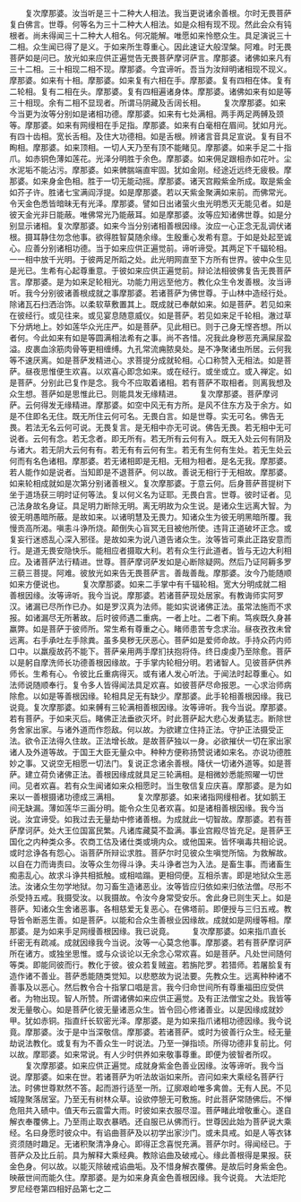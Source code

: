 <!-- { "loadSidebar": true } -->
　　复次摩那婆。汝当听是三十二种大人相法。我当更说诸余善根。尔时无畏菩萨复白佛言。世尊。何等名为三十二种大人相法。如是众相有现不现。然此会众有钝根者。尚未得闻三十二种大人相名。何况能解。唯愿如来怜愍众生。具足演说三十二相。众生闻已得了是义。于如来所生尊重心。因此速证大般涅槃。阿难。时无畏菩萨如是问已。放光如来应供正遍觉告无畏菩萨摩诃萨言。摩那婆。诸佛如来凡有三十二相。三十相现二相不现。摩那婆。今宜谛听。吾当为汝辩明诸相现不现义。摩那婆。如来有十相。摩那婆。如来复有六相在手。摩那婆。复有四相在体。复有二轮相。复有二相在头。摩那婆。复有四相遍诸身体。摩那婆。诸佛如来有如是等三十相现。余有二相不显现者。所谓马阴藏及舌阔长相。
　　复次摩那婆。如来今当更为汝等分别如是诸相功德。摩那婆。如来有七处满相。两手两足两髆及颈等。摩那婆。如来有网缦相在手足指。摩那婆。如来有白毫相在眉间。犹如月光。有四十齿相。宽长舌相。及住大功德相。如是舌根。辨诸言音具足宣说。复有目不眴相。摩那婆。如来顶相。一切人天乃至有顶不能睹见。摩那婆。如来手足二十指爪。如赤铜色薄如莲花。光泽分明胜于余色。摩那婆。如来佣足跟相赤如花叶。尘水泥垢不能沾污。摩那婆。如来髀腨端直牢固。犹如金刚。经途近远终无疲极。摩那婆。如来身金色相。胜于一切无能动摇。摩那婆。诸天宫殿紫金所成。取是紫金如芥子许。胜诸七宝满阎浮提。如是摩那婆。若以天紫金聚满如来前。而佛常光。令天金色悉皆暗昧无有光泽。摩那婆。譬如日出诸萤火虫光明悉灭无能见者。如是彼天金光非日能蔽。唯佛常光乃能蔽耳。如是摩那婆。汝等应知诸佛世尊。如是分别显示诸相。复次摩那婆。如来今当分别诸相善根因缘。汝应一心正念无乱调伏诸根。摄耳静住勿念他事。欲得胜智莫随余缘。生殷重心发希有意。于如是处起至诚心。应善分别诸相功德。当于如来应供正遍觉前。谛听谛受。其两足下千辐轮相。一一相中放千光明。于彼两足所蹈之处。此光明网直至下方所有世界。彼中众生见是光已。生希有心起尊重意。于彼如来应供正遍觉前。辩论法相彼佛复告无畏菩萨言。摩那婆。是为如来足轮相光。功能力用远至他方。教化众生令发善根。汝当谛听。我今分别彼诸善根成就之事摩那婆。若诸菩萨为佛世尊。于山林中造经行处。除诸瓦石扫洒治饰。以柔软草敷置其上。既成就已奉献如来。如是菩萨。若见如来在彼经行。或见往来。或见宴息随意威仪。如是菩萨。若见如来足千轮相。澈过草下分炳地上。妙如莲华众光庄严。如是菩萨。见此相已。则于己身无悭吝想。所以者何。今此如来有如是等圆满相法希有之事。尚不吝惜。况我此身秽恶充满屎尿盈溢。皮裹血涂筋肉骨等更相缠缚。九孔常流痈脓臭处。是不净聚诸虫所居。云何我等不速厌离。如是菩萨发精进心。求菩提分成就轮相。心口称赞入无相法。如是菩萨。昼夜思惟便生欢喜。以欢喜心即念如来。或在经行。或坐或立。或入禅定。如是菩萨。分别此已复作是念。我今不应取着诸相。若有菩萨不取相者。则离我想及众生想。菩萨如是思惟此已。则能具发无缘精进。
　　复次摩那婆。菩萨摩诃萨。云何得发无缘精进。摩那婆。如空中风无有方所。是风不住东方及于余方。如是不住即名无住。既无所住云何可名。无畏白言。如是世尊。实无可名。佛告无畏。若法无名云何可说。无畏复言。是无相中亦无可说。佛告无畏。若无相中无可说者。云何有念。若无念者。即无所有。若无所有云何有入。既无入处云何有阴及与诸大。若无阴大云何有有。若无有有云何有生。若无有生何有生处。若无生处云何而有名色诸相。摩那婆。若无诸相即是无相。无相为相者。是名无我。摩那婆。若人能作如是说者。当知即是不退菩萨。何以故。善说无相行于无相故。摩那婆。如来轮相成就如是次第分别诸善根义。复次摩那婆。于意云何。后身菩萨菩提树下坐于道场获三明时证何等法。复以何义名为证耶。无畏白言。世尊。彼时证者。见己法身故名身证。具足明力断除无明。离无明故为众生说。是诸众生远离大智。为彼无明愚暗所蔽。是故如来。以诸明慧及无畏力。知诸众生为彼无明黑暗所覆。我慢贡高所渴。嗔恚斗诤所烧。颠倒失心盲冥无目被他所使。违背正道破坏正念。或复妄行迷惑乱心深入邪径。是故如来为说八道告诸众生。汝等皆可乘此正路安意而行。是道无畏安隐快乐。能相应者摄取大利。若有众生行此道者。皆与无边大利相应。及诸菩萨法行精进。世尊。菩萨摩诃萨发如是心断除疑网。然后乃证阿耨多罗三藐三菩提。阿难。彼放光如来告无畏菩萨言。善哉善哉。摩那婆。汝今乃能随顺如来方便说也。
　　复次摩那婆。如来二手掌中有千辐轮相。宽大分明成就二相善根因缘。汝等谛听。我今当说。摩那婆。若诸菩萨现处居家。有教诲师实阿罗汉。诸漏已尽所作已办。如是罗汉真为法师。能如实说诸佛正法。虽常法施而不求报。如诸漏尽无所著故。后时彼师遇二重病。一者上吐。二者下痢。笃疾既久身甚羸弊。如是菩萨于彼师所。常生希有尊重之心。睹师患苦专念求治。昼夜孜孜未曾远离。右手承吐左手除粪。虽多臭秽无厌恶心。菩萨如是爱师命故。手持众药内师口中。以羸瘦故药不能下。菩萨亲用两手摩扪扶抱将侍。终日虔虔乃至除愈。菩萨以是躬自摩洗师长功德善根因缘故。于手掌内轮相分明。若诸智人。见彼菩萨供养师长。生希有心。令彼比丘重病得灭。或有诸人发心听法。于闻法时起尊重心。如法师说随顺奉行。复令多人皆得闻法具足欢喜。如彼菩萨尽命报恩。一心求治师病除愈。以如是等善根因缘。轮相具足无有缺少。摩那婆。此手轮相善根因缘。我已说竟。复次摩那婆。如来髆有三轮满相善根因缘。汝等谛听。我今当说。摩那婆。若有菩萨。于如来灭后。睹佛正法垂欲灭坏。时此菩萨起大悲心发勇猛志。断除世务舍家出家。与诸外道而作怨敌。何以故。为欲建立住持正法。守护正法摄受正法。欲令正法得久住故。正法增长故。是故菩萨独以一身。必欲摧伏一切在家出家诸人及外道等故。于国王大臣无量众中。种种方便称扬赞说诸如来名。亦说功德胜妙之事。又说空无相愿一切法门。复说正念诸余善根。降伏一切诸外道等。如是菩萨。建立荷负诸佛正法。善根因缘成就具足三轮满相。是相微妙悉能照曜一切世间。见者欢喜。若有众生闻诸如来众相愿时。当生敬信复应庆喜。摩那婆。是为如来以一善根摄诸功德成三满相。
　　复次摩那婆。如来诸指网缦相者。犹如鹅王间无缺漏。薄如莲华三画分明。能令众生见者欢喜。如是诸相善根因缘。我今当说。汝宜谛受。如我过去无量劫中修诸善根。为成就此一切智故。摩那婆。若有菩萨摩诃萨。处大王位国富民繁。凡诸库藏莫不盈满。事业宫殿尽皆充足。是菩萨王国化之内种类众多。农商工估及诸仕类或境内众。或他国来。皆怀嗔毒共相论说。或时忿诤各有怨心。诣菩萨所辩讼求胜。菩萨尔时见彼众生嗔觉所恼。为救解故。以自在力而诲责曰。汝等众生勿得斗诤。夫斗诤者岂为入法。是畜生事。而诸畜生痴恚乱心。故求斗诤共相抵触。或相啮蹋。更相伺便。互相杀害。即是地狱众生恶法。汝诸众生勿学地狱。勿习畜生造诸恶业。汝等皆应归依如来归依法僧。尽形不杀受持五戒。我摄受汝。以我摄故。令汝今身常受安乐。舍此身已则生天上。如是菩萨。知诸众生舍诸恶事。各相慈爱无复恶心。在佛塔前。即便授与三归五戒。教导皆令断恶生善。如是菩萨。以能和合众生善根业因缘故。成就如是网缦等相。摩那婆。是为如来手足网缦善根因缘。我已说竟。
　　复次摩那婆。如来指爪直长纤密无有疏减。成就因缘我今当说。汝等一心莫念他事。摩那婆。若有菩萨摩诃萨所在诸方。或独坐思惟。或与众谈论以无余念心常欢喜。如是菩萨。凡处世间随何等类。即能同彼而行。教化于彼。彼众若复贼盗。若旃陀罗。若猎师。若屠脍复有造作诸不善业。菩萨悉能随类觉知。以悲愍故为说法要。先教众生。远离种种诸不善事及以恶心。然后教令合十指掌口唱是言。我今归命世间所有尊重福田应受供者。为物出现。智人所赞。所谓诸佛如来应供正遍觉。及有正法僧宝之处。我皆等发无量敬心。如是菩萨化彼无量诸恶众生。皆令回心修诸善业。以是因缘成就妙甲。犹如赤铜。指直纤长软密光泽。摩那婆。是为如来指爪诸相功德因缘。我今说竟。摩那婆。汝于是中当深敬信。摩那婆。若诸菩萨。或时为彼善行众生。经无量劫说法教化。或复有为不善众生一时说法。乃至一弹指顷。所得功德非复前比。何以故。摩耶婆。如来常说。有人少时供养如来敬事尊重。即便为彼智者所叹。
　　复次摩那婆。如来应供正遍觉。成就身紫金色善业因缘。汝等谛听。我今当说。摩那婆。如来在世。若诸菩萨为听法故诣如来所。咨问如来大乘经名菩萨行法。时佛世尊默然不答。起而游行适至一所。辽廓艰崄唯多禽兽。无有人民。不见城隍聚落居室。乃至无有树林众草。设欲停憩无可敷施。时此菩萨常随佛后。不惮危阻共入碛中。值天布云震雷大雨。时彼如来衣服尽湿。菩萨睹此增敬重心。遂自解衣奉覆佛上。乃至雨止取衣暴晒。还自服已从佛而行。世尊因此始为菩萨说大乘经。名曰身愿时彼众中。有谄曲菩萨及以初学出家沙门。或未具戒。如是人等衣钵资须随时趣足。无诸积聚清净身心。即得正念喜悦充满。菩萨尔时。得闻经已。于菩萨众及比丘前。具为解释大乘经典。教除谄曲及破戒心。缘此善根得是果报。获金色身。何以故。以能灭除破戒谄曲垢。及不惜身解衣覆佛。是故后时身紫金色。映蔽世间而能久住。摩那婆。是为如来身真金色善根因缘。我今说竟。
大法炬陀罗尼经卷第四相好品第七之二
